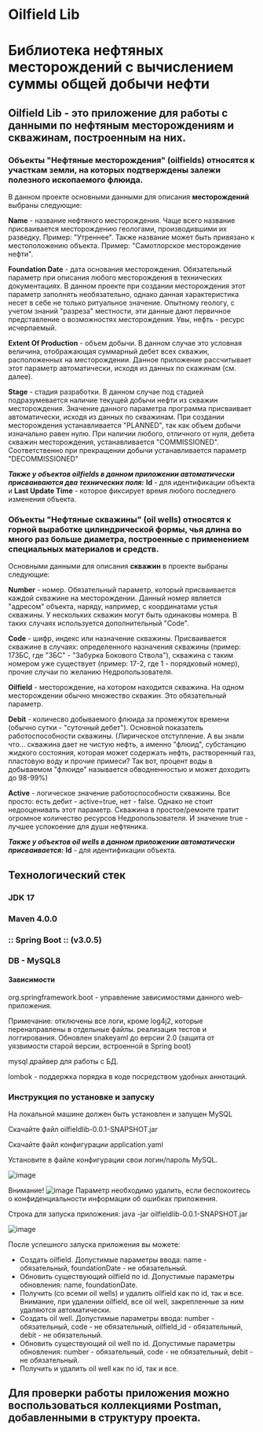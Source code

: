 # **Oilfield Lib**
# Библиотека нефтяных месторождений с вычислением суммы общей добычи нефти
## Oilfield Lib - это приложение для работы с данными по нефтяным месторождениям и скважинам, построенным на них.

### Объекты "Нефтяные месторождения" (oilfields) относятся к участкам земли, на которых подтверждены залежи полезного ископаемого флюида.

В данном проекте основными данными для описания **месторождений** выбраны следующие:

**Name** - название нефтяного месторождения. Чаще всего название присваивается месторождению геологами, производившими их разведку. Пример: "Утреннее".
Также название может быть привязано к местоположению объекта. Пример: "Самотлорское месторождение нефти".

**Foundation Date** - дата основания месторождения. Обязательный параметр при описания любого месторождения в технических документациях.
В данном проекте при создании месторождения этот параметр заполнять необязательно, однако данная характеристика несет в себе не только ритуальное значение.
Опытному геологу, с учетом знаний "разреза" местности, эти данные дают первичное представление о возможностях месторождения. Увы, нефть - ресурс исчерпаемый.

**Extent Of Production** - объем добычи. В данном случае это условная величина, отображающая суммарный дебет всех скважин, расположенных на месторождении.
Данное приложение рассчитывает этот параметр автоматически, исходя из данных по скажинам (см. далее).

**Stage** - стадия разработки. В данном случае под стадией подразумевается наличие текущей добычи нефти из скважин месторождения. 
Значение данного параметра программа присваивает автоматически, исходя из данных по скважинам. При создании месторождения устанавливается "PLANNED", так как
объем добычи изначально равен нулю. При наличии любого, отличного от нуля, дебета скважин месторождения, устанавливается "COMMISSIONED". 
Соответственно при прекращении добычи устанавливается параметр "DECOMMISSIONED"

***Также у объектов oilfields в данном приложении автоматически присваиваются два технических поля:*** **Id** - для идентификации объекта и
**Last Update Time** - которое фиксирует время любого последнего изменения объекта.

### Объекты "Нефтяные скважины" (oil wells) относятся к горной выработке цилиндрической формы, чья длина во много раз больше диаметра, построенные с применением специальных материалов и средств.

Основными данными для описания **скважин** в проекте выбраны следующие:

**Number** - номер. Обязательный параметр, который присваивается каждой скважине на месторождении. Данный номер является "адресом" объекта,
наряду, например, с координатами устья скважины. У нескольких скважин могут быть одинаковы номера. В таких случаях используется дополнительный "Code".

**Code** - шифр, индекс или назначение скважины. Присваивается скважине в случаях: определенного назначения
скважины (пример: 17ЗБС, где "ЗБС" - "Забурка Бокового Ствола"),
скважина с таким номером уже существует (пример: 17-2, где 1 - порядковый номер), прочие случаи по желанию Недропользователя.

**Oilfield** - месторождение, на котором находится скважина. На одном месторождении обычно множество скважин. Это обязательный параметр.

**Debit** - количесво добываемого флюида за промежуток времени (обычно сутки - "суточный дебет"). Основной показатель работоспособности скважины.
(Лирическое отступление. А вы знали что... скважина дает не чистую нефть, а именно "флюид", субстанцию жидкого состояния, которая может содержать нефть,
растворенный газ, пластовую воду и прочие примеси? Так вот, процент воды в добываемом "флюиде" называется обводненностью и может доходить до 98-99%)

**Active** - логическое значение работоспособности скважины. Все просто: есть дебит - active=true, нет - false. Однако не стоит недооценивать этот параметр.
Скважина в простое/ремонте тратит огромное количество ресурсов Недропользователя. И значение true - лучшее успокоение для души нефтяника.

***Также у объектов oil wells в данном приложении автоматически присваивается:*** **Id** - для идентификации объекта.

## Технологический стек
### JDK 17
### Maven 4.0.0
### :: Spring Boot :: (v3.0.5)

### DB - MySQL8

#### Зависимости
org.springframework.boot - управление зависимостями данного web-приложения. 

Примечание: отключены все логи, кроме log4j2, которые перенаправлены в отдельные файлы. реализация тестов и логгирования. Обновлен snakeyaml до версии 2.0 (защита от уязвимости старой версии, встроенной в Spring boot)

mysql драйвер для работы с БД.

lombok - поддержка порядка в коде посредством удобных аннотаций.

### Инструкция по установке и запуску
На локальной машине должен быть установлен и запущен MySQL

Скачайте файл oilfieldlib-0.0.1-SNAPSHOT.jar

Скачайте файл конфигурации application.yaml

Установите в файле конфигурации свои логин/пароль MySQL.

![image](https://user-images.githubusercontent.com/120375170/232064520-4f3c6c16-1654-4786-be91-42507a79b3d9.png)


Внимание! ![image](https://user-images.githubusercontent.com/120375170/232072131-98055812-c77c-4402-847c-f3252f10cb05.png)
Параметр необходимо удалить, если беспокоитесь о конфиденциальности информации об ошибках приложения.

Строка для запуска приложения: java -jar oilfieldlib-0.0.1-SNAPSHOT.jar

![image](https://user-images.githubusercontent.com/120375170/232073638-062df8b3-c2a3-4d53-bb74-b126619b8c9e.png)

После успешного запуска приложения вы можете:
+ Создать oilfield. Допустимые параметры ввода: name - обязательный, foundationDate - не обязательный.
+ Обновить существующий oilfield по id. Допустимые параметры обновления: name, foundationDate.
+ Получить (со всеми oil wells) и удалить oilfield как по id, так и все. Внимание, при удалении oilfield, все oil well, закрепленные за ним удаляются автоматически.
+ Создать oil well. Допустимые параметры ввода: number - обязательный, code - не обязательный, oilfield_id - обязательный, debit - не обязательный.
+ Обновить существующий oil well по id. Допустимые параметры обновления: number - обязательный, code - не обязательный, debit - не обязательный.
+ Получить и удалить oil well как по id, так и все.


## Для проверки работы приложения можно воспользоваться коллекциями Postman, добавленными в структуру проекта.
